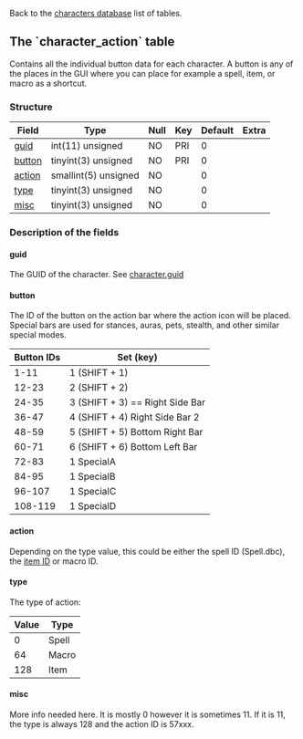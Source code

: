 Back to the [characters database](charactersdb_struct) list of tables.

The \`character\_action\` table
-------------------------------

Contains all the individual button data for each character. A button is any of the places in the GUI where you can place for example a spell, item, or macro as a shortcut.

### Structure

| **Field**                         | **Type**             | **Null** | **Key** | **Default** | **Extra** |
|-----------------------------------|----------------------|----------|---------|-------------|-----------|
| [guid](Character_action#guid)     | int(11) unsigned     | NO       | PRI     | 0           |           |
| [button](Character_action#button) | tinyint(3) unsigned  | NO       | PRI     | 0           |           |
| [action](Character_action#action) | smallint(5) unsigned | NO       |         | 0           |           |
| [type](Character_action#type)     | tinyint(3) unsigned  | NO       |         | 0           |           |
| [misc](Character_action#misc)     | tinyint(3) unsigned  | NO       |         | 0           |           |

### Description of the fields

#### guid

The GUID of the character. See [character.guid](character#guid)

#### button

The ID of the button on the action bar where the action icon will be placed.
Special bars are used for stances, auras, pets, stealth, and other similar special modes.

| Button IDs | Set (key)                       |
| ---------- | ------------------------------- |
| 1-11       | 1 (SHIFT + 1)                   |
| 12-23      | 2 (SHIFT + 2)                   |
| 24-35      | 3 (SHIFT + 3) == Right Side Bar |
| 36-47      | 4 (SHIFT + 4)  Right Side Bar 2 |
| 48-59      | 5 (SHIFT + 5)  Bottom Right Bar |
| 60-71      | 6 (SHIFT + 6)  Bottom Left Bar  |
| 72-83      | 1 SpecialA                      |
| 84-95      | 1 SpecialB                      |
| 96-107     | 1 SpecialC                      |
| 108-119    | 1 SpecialD                      |

#### action

Depending on the type value, this could be either the spell ID (Spell.dbc), the [item ID](item_template#entry) or macro ID.

#### type

The type of action:

| Value | Type  |
| ----- | ----- |
| 0     | Spell |
| 64    | Macro |
| 128   | Item  |

#### misc

More info needed here.
It is mostly 0 however it is sometimes 11.
If it is 11, the type is always 128 and the action ID is 57xxx.

